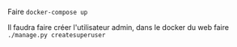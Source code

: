 Faire `docker-compose up`

Il faudra faire créer l'utilisateur admin, dans le docker du web faire `./manage.py createsuperuser`